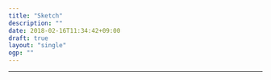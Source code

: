```yaml
---
title: "Sketch"
description: ""
date: 2018-02-16T11:34:42+09:00
draft: true
layout: "single"
ogp: ""
---
```

---
